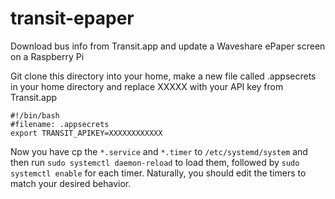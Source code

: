 # transit-epaper
Download bus info from Transit.app and update a Waveshare ePaper screen on a Raspberry Pi

Git clone this directory into your home, make a new file called .appsecrets in your home directory and replace XXXXX with your API key from Transit.app

```
#!/bin/bash
#filename: .appsecrets
export TRANSIT_APIKEY=XXXXXXXXXXXX
```
Now you have cp the `*.service` and `*.timer` to `/etc/systemd/system` and then run `sudo systemctl daemon-reload` to load them, followed by `sudo systemctl enable` for each timer. Naturally, you should edit the timers to match your desired behavior.

